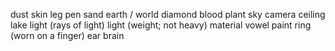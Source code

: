 dust
skin
leg
pen
sand
earth / world
diamond
blood
plant
sky
camera
ceiling
lake
light (rays of light)
light (weight; not heavy)
material
vowel
paint
ring (worn on a finger)
ear
brain
